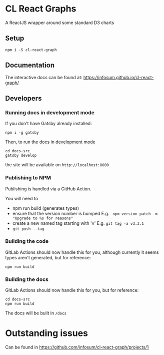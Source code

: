 # CL React Graphs
A ReactJS wrapper around some standard D3 charts

## Setup

```
npm i -S cl-react-graph
```

## Documentation

The interactive docs can be found at: https://infosum.github.io/cl-react-graph/

## Developers

### Running docs in development mode

If you don't have Gatsby already installed:
```
npm i -g gatsby
```

Then, to run the docs in development mode

```
cd docs-src
gatsby develop
```

the site will be available on `http://localhost:8000`

### Publishing to NPM

Publishing is handled via a GitHub Action.

You will need to 
*  npm run build (generates types)
* ensure that the version number is bumped E.g. ` npm version patch -m "Upgrade to %s for reasons"`
* create a new named tag starting with 'v' E.g. `git tag -a v3.3.1`
* `git push --tag`

### Building the code

GitLab Actions should now handle this for you, although currently it seems types aren't generated,
 but for reference:

 ```
npm run build
 ```

### Building the docs

GitLab Actions should now handle this for you, but for reference:
```
cd docs-src
npm run build
```

The docs will be built in `/docs`

# Outstanding issues

Can be found in https://github.com/infosum/cl-react-graph/projects/1
